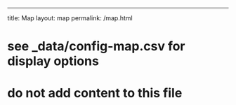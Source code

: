 ---
title: Map 
layout: map
permalink: /map.html
# see _data/config-map.csv for display options
# do not add content to this file
